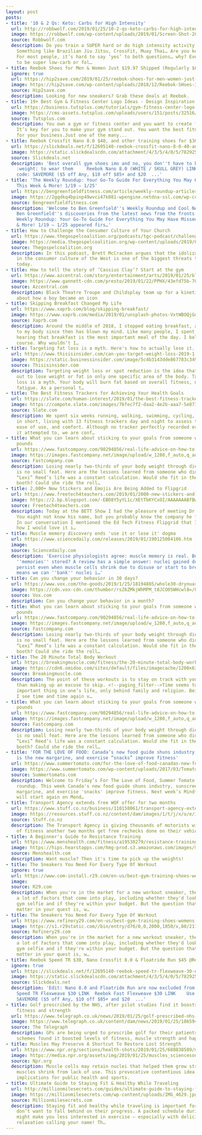 ```yaml
---
layout: post
posts:
- title: '10 & 2 Qs: Keto: Carbs for High Intensity'
  url: http://robbwolf.com/2019/01/25/10-2-qs-keto-carbs-for-high-intensity/
  image: https://robbwolf.com/wp-content/uploads/2019/01/Screen-Shot-2019-01-25-at-9.59.13-AM.png
  source: Robbwolf.com
  description: Do you train a SUPER hard or do high intensity activity frequently?
    Something like Brazilian Jiu Jitsu, CrossFit, Muay Thai… Are you keto or low-carb?
    For most people, it’s hard to say ‘yes’ to both questions… why? Even if you want
    to be super low-carb or fol…
- title: Reebok Shoes for Men & Women Just $19.97 Shipped (Regularly $65) & More
  ignore: true
  url: https://hip2save.com/2019/01/25/reebok-shoes-for-men-women-just-19-97-shipped-regularly-65-more/
  image: https://hip2save.com/wp-content/uploads/2018/12/Reebok-SHoes-3.jpg
  source: Hip2save.com
  description: Looking for new sneakers? Grab these deals at Reebok.
- title: 19+ Best Gym & Fitness Center Logo Ideas - Design Inspiration (2019)
  url: https://business.tutsplus.com/tutorials/gym-fitness-center-logo-ideas--cms-32516
  image: https://cms-assets.tutsplus.com/uploads/users/151/posts/32516/preview_image/be-strong-gym-logo.jpg
  source: Tutsplus.com
  description: You own a gym or fitness center and you want to create fresh new branding.
    It’s key for you to make your gym stand out. You want the best fitness logo designs
    for your business.Just one of the many...
- title: Reebok Crossfit Nano 8.0 $40, and other training shoes for $30 @Reebok
  url: https://slickdeals.net/f/12695140-reebok-crossfit-nano-8-0-40-and-other-training-shoes-for-30-reebok
  image: https://static.slickdealscdn.com/attachment/4/3/5/4/0/5/7829257.attach
  source: Slickdeals.net
  description: 'Best overall gym shoes imo and no, you don''t have to be a Crossfitter
    :weight: to wear them     Reebok Nano 8.0 (WHITE / SKULL GREY) LINK    Use promo
    code: SAVEMORE ($5 off Any, $10 off $85+ and $20  ...'
- title: 'The Weekly Roundup: Your Go-To Guide For Everything You May Have Missed
    This Week & More! 1/19 – 1/25'
  url: https://bengreenfieldfitness.com/article/weekly-roundup-articles/weekly-roundup-1-19-1-25/
  image: https://2gqdkq4bpinp49wvci47k081-wpengine.netdna-ssl.com/wp-content/uploads/2019/01/Untitled-design-5.png
  source: Bengreenfieldfitness.com
  description: 'Welcome to Ben Greenfield''s Weekly Roundup and Cool New Discoveries!
    Ben Greenfield''s discoveries from the latest news from the fronts The post The
    Weekly Roundup: Your Go-To Guide For Everything You May Have Missed This Week
    & More! 1/19 – 1/25 appeared firs…'
- title: How to Challenge the Consumer Culture of Your Church
  url: https://www.thegospelcoalition.org/podcasts/tgc-podcast/challenge-consumer-culture-church/
  image: https://media.thegospelcoalition.org/wp-content/uploads/2019/01/16140513/consumer_mindset.jpg
  source: Thegospelcoalition.org
  description: In this podcast, Brett McCracken argues that the idolization of comfort
    in the consumer culture of the West is one of the biggest threats to the church
    today.
- title: How to tell the story of ‘Cassius Clay’? Start at the gym
  url: https://www.azcentral.com/story/entertainment/arts/2019/01/25/black-theatre-childsplay-team-up-in-this-corner-cassius-clay/2642363002/?utm_source=google&utm_medium=amp&utm_campaign=speakable
  image: https://www.gannett-cdn.com/presto/2019/01/22/PPHX/43efd75b-7088-4ee1-bd31-6b4ba7efccb8-Clay_22.JPG?crop=3599,2015,x0,y0&width=3200&height=1680&fit=bounds
  source: Azcentral.com
  description: Black Theatre Troupe and Childsplay team up for a kinetic stage drama
    about how a boy became an icon
- title: Skipping Breakfast Changed My Life
  url: https://www.xaprb.com/blog/skipping-breakfast/
  image: https://www.xaprb.com/media/2019/01/unsplash-photos-VxtWBOQjGdI.jpg
  source: Xaprb.com
  description: Around the middle of 2018, I stopped eating breakfast, and what’s happened
    to my body since then has blown my mind. Like many people, I spent my entire life
    hearing that breakfast is the most important meal of the day. I believed it, of
    course. Why wouldn’t I…
- title: Targeting fat loss is a myth. Here's how to actually lose it.
  url: https://www.thisisinsider.com/can-you-target-weight-loss-2019-1
  image: https://static.businessinsider.com/image/5c4b3143dde867783c349642-750.jpg
  source: Thisisinsider.com
  description: Targeting weight loss or spot reduction is the idea that one can work
    out to lose weight or fat in only one specific area of the body. Targeting weight
    loss is a myth. Your body will burn fat based on overall fitness, not small muscle
    fatigue. As a personal t…
- title: The Best Fitness Trackers for Achieving Your Health Goals
  url: https://slate.com/human-interest/2019/01/the-best-fitness-trackers.html
  image: https://compote.slate.com/images/76fec7f2-daa2-4e2b-aaa7-5e87362ca6c7.jpeg?width=780&height=520&rect=5567x3711&offset=0x0
  source: Slate.com
  description: We spent six weeks running, walking, swimming, cycling, sleeping, and,
    in short, living with 13 fitness trackers day and night to assess their accuracy,
    ease of use, and comfort. Although no tracker perfectly recorded every metric
    it attempted to, we are conf…
- title: What you can learn about sticking to your goals from someone who lost 312
    pounds
  url: https://www.fastcompany.com/90294856/real-life-advice-on-how-to-stick-to-your-goals?partner=feedburner&utm_source=feedburner&utm_medium=feed&utm_campaign=Feed%3A+fastcompany%2Fheadlines+%28Fast+Company%29
  image: https://images.fastcompany.net/image/upload/w_1280,f_auto,q_auto,fl_lossy/wp-cms/uploads/2019/01/p-2-fat-girl-fed-up.jpg
  source: Fastcompany.com
  description: Losing nearly two-thirds of your body weight through diet and exercise
    is no small feat. Here are the lessons learned from someone who did it. Alexis
    “Lexi” Reed’s life was a constant calculation. Would she fit in the restaurant
    booth? Could she ride the roll…
- title: 2,000+ New Stickers and Emojis Are Being Added to Flipgrid
  url: https://www.freetech4teachers.com/2019/01/2000-new-stickers-and-emojis-are-being.html
  image: https://2.bp.blogspot.com/-EBO8Y5yYL1c/XEtTbKYCxOI/AAAAAAABfBw/oumCBzHJIi0ngrh7VChbqqH3_CFRcghBwCLcBGAs/w1200-h630-p-k-no-nu/flipgrid%2Bicon.jpg
  source: Freetech4teachers.com
  description: Today at the BETT Show I had the pleasure of meeting Dr. Charlie Miller.
    You might not know his name, but you probably know the company he founded, Flipgrid.
    In our conversation I mentioned the Ed Tech Fitness Flipgrid that I created and
    how I would love it i…
- title: Muscle memory discovery ends 'use it or lose it' dogma
  url: https://www.sciencedaily.com/releases/2019/01/190125084106.htm
  image: 
  source: Sciencedaily.com
  description: 'Exercise physiologists agree: muscle memory is real. But how are these
    ''memories'' stored? A review has a simple answer: nuclei gained during training
    persist even when muscle cells shrink due to disuse or start to break down. This
    means we can ''bank'' nuclei i…'
- title: Can you change your behavior in 30 days?
  url: https://www.vox.com/the-goods/2019/1/25/18194885/whole30-drynuary-dry-january-30-day-challenges
  image: https://cdn.vox-cdn.com/thumbor/rsZ6ZMkjWhMPM_t8JCO05WHcwl8=/0x97:5000x2715/fit-in/1200x630/cdn.vox-cdn.com/uploads/chorus_asset/file/13712247/Calendar1_Full.jpg
  source: Vox.com
  description: Can you change your behavior in a month?
- title: What you can learn about sticking to your goals from someone who lost 312
    pounds
  url: https://www.fastcompany.com/90294856/real-life-advice-on-how-to-stick-to-your-goals?partner=feedburner&utm_source=feedburner&utm_medium=feed&utm_campaign=Feed%3A+fastcocreate%2Ffeed+%28Co.Create%29
  image: https://images.fastcompany.net/image/upload/w_1280,f_auto,q_auto,fl_lossy/wp-cms/uploads/2019/01/p-2-fat-girl-fed-up.jpg
  source: Fastcompany.com
  description: Losing nearly two-thirds of your body weight through diet and exercise
    is no small feat. Here are the lessons learned from someone who did it. Alexis
    “Lexi” Reed’s life was a constant calculation. Would she fit in the restaurant
    booth? Could she ride the roll…
- title: The 20 Minute Total Body Workout
  url: https://breakingmuscle.com/fitness/the-20-minute-total-body-workout
  image: https://cdn6.omidoo.com/sites/default/files/imagecache/1200x630/images/headline/201901/tricepdip.jpeg
  source: Breakingmuscle.com
  description: The point of these workouts is to stay on track with your fitness rather
    than making up an excuse to skip. <!--paging_filter-->Time seems to be the most
    important thing in one’s life, only behind family and religion. Being a coach,
    I see time and time again v…
- title: What you can learn about sticking to your goals from someone who lost 312
    pounds
  url: https://www.fastcompany.com/90294856/real-life-advice-on-how-to-stick-to-your-goals?partner=feedburner&utm_source=feedburner&utm_medium=feed&utm_campaign=Feed%3A+fastcoexist%2Ffeed+%28Co.Exist%29
  image: https://images.fastcompany.net/image/upload/w_1280,f_auto,q_auto,fl_lossy/wp-cms/uploads/2019/01/p-2-fat-girl-fed-up.jpg
  source: Fastcompany.com
  description: Losing nearly two-thirds of your body weight through diet and exercise
    is no small feat. Here are the lessons learned from someone who did it. Alexis
    “Lexi” Reed’s life was a constant calculation. Would she fit in the restaurant
    booth? Could she ride the roll…
- title: 'FOR THE LOVE OF FOOD: Canada’s new food guide shuns industry, sunscreen
    is the new margarine, and exercise “snacks” improve fitness'
  url: https://www.summertomato.com/for-the-love-of-food-canadas-new-food-guide-shuns-industry-sunscreen-is-the-new-margarine-and-exercise-snacks-improve-fitness
  image: https://www.summertomato.com/wp-content/uploads/2017/03/Tomato-Heart-650x433.jpg
  source: Summertomato.com
  description: Welcome to Friday’s For The Love of Food, Summer Tomato’s weekly link
    roundup. This week Canada's new food guide shuns industry, sunscreen is the new
    margarine, and exercise 'snacks' improve fitness. Next week’s Mindful Meal Challenge
    will start again on Mond…
- title: Transport Agency extends free WOF offer for two months
  url: https://www.stuff.co.nz/business/110158061/transport-agency-extends-free-wof-offer-for-two-months
  image: https://resources.stuff.co.nz/content/dam/images/1/t/j/x/o/e/image.related.StuffLandscapeSixteenByNine.1420x800.1tl2i5.png/1548381763579.jpg
  source: Stuff.co.nz
  description: The Transport Agency is giving thousands of motorists with dodgy warrants
    of fitness another two months get free rechecks done on their vehicles.
- title: A Beginner's Guide to Resistance Training
  url: https://www.menshealth.com/fitness/a19530279/resistance-training-to-build-muscle/
  image: https://hips.hearstapps.com/hmg-prod.s3.amazonaws.com/images/middle-eastern-man-exercising-with-dumbbells-royalty-free-image-142020141-1548434400.jpg?crop=1.00xw:0.760xh;0,0.0667xh&resize=1200:*
  source: Menshealth.com
  description: Want muscle? Then it's time to pick up the weights!
- title: The Sneakers You Need For Every Type Of Workout
  ignore: true
  url: https://www.com-install.r29.com/en-us/best-gym-training-shoes-womens?utm_source=feed&utm_medium=rss
  image: 
  source: R29.com
  description: When you're in the market for a new workout sneaker, there are obviously
    a lot of factors that come into play, including whether they'd look good in a
    gym selfie and if they're within your budget. But the question that should really
    matter in your quest is, w…
- title: The Sneakers You Need For Every Type Of Workout
  url: https://www.refinery29.com/en-us/best-gym-training-shoes-womens
  image: https://s1.r29static.com//bin/entry/d76/0,0,2000,1050/x,80/2112492/image.jpg
  source: Refinery29.com
  description: When you're in the market for a new workout sneaker, there are obviously
    a lot of factors that come into play, including whether they'd look good in a
    gym selfie and if they're within your budget. But the question that should really
    matter in your quest is, w…
- title: Reebok Speed TR $30, Nano Crossfit 8.0 & Floatride Run $45 @Reebok
  ignore: true
  url: https://slickdeals.net/f/12695140-reebok-speed-tr-flexweave-30-nano-crossfit-8-0-floatride-run-45-reebok
  image: https://static.slickdealscdn.com/attachment/4/3/5/4/0/5/7829257.attach
  source: Slickdeals.net
  description: 'Edit: Nano 8.0 and Floatride Run are now excluded from the promo.      Reebok
    Speed TR Flexweave $30 LINK  Reebok Fast Flexweave $30 LINK    Use promo code:
    SAVEMORE ($5 off Any, $10 off $85+ and $20  ...'
- title: Golf prescribed by the NHS, after pilot studies find it boosts happiness,
    fitness and strength
  url: https://www.telegraph.co.uk/news/2019/01/25/golf-prescribed-nhs-pilot-studies-find-boosts-happiness-fitness/
  image: https://www.telegraph.co.uk/content/dam/news/2019/01/25/186594133_Getty-Images-Europe_Omega-Dubai-Desert-Classic-Day-Two-xlarge_trans_NvBQzQNjv4Bq4d0Vs6-dQkYv8FTFVrAejGdNgTXkCSyOPdfuWxlolq0.jpg
  source: The Telegraph
  description: GPs are being urged to prescribe golf for their patients - after pilot
    schemes found it boosted levels of fitness, muscle strength and happiness.
- title: Muscles May Preserve A Shortcut To Restore Lost Strength
  url: https://www.npr.org/sections/health-shots/2019/01/25/688838589/muscles-may-preserve-a-shortcut-to-restore-lost-strength
  image: https://media.npr.org/assets/img/2019/01/25/muscles_sciencesource_ss21203343_wide-35f500c66607072fe210018c81b0d342c34ddb0a.jpg?s=1400
  source: Npr.org
  description: Muscle cells may retain nuclei that helped them grow strong, even after
    muscles shrink from lack of use. This provocative contentious idea could have
    implications for public health and sports.
- title: Ultimate Guide to Staying Fit & Healthy While Traveling
  url: http://millionmilesecrets.com/guides/ultimate-guide-to-staying-fit-healthy-while-traveling/
  image: https://millionmilesecrets.com/wp-content/uploads/IMG_4629.jpg
  source: Millionmilesecrets.com
  description: Staying fit and healthy while traveling is important for folks who
    don’t want to fall behind on their progress. A packed schedule during vacation
    might make you less interested in exercise – especially with delicious meals and
    relaxation calling your name! Th…
---
```


